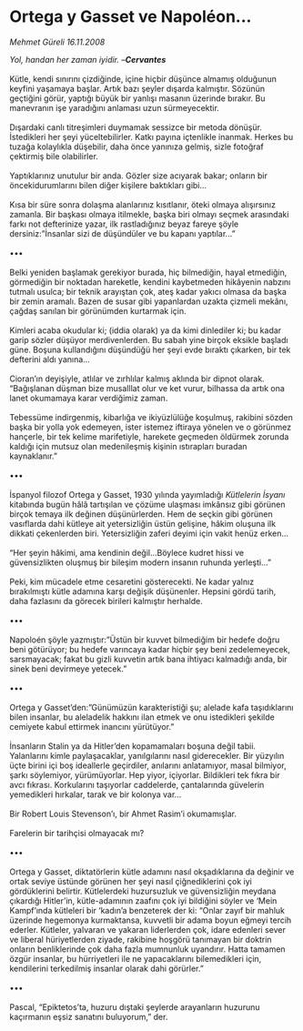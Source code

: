 # Ortega y Gasset ve Napoléon...

*Mehmet Güreli 16.11.2008*

<div class="taraf_structure_2col_1zq">
<div class="margen_n">



 <p><i>Yol, handan her zaman iyidir. –</i><b><i>Cervantes</i></b>   <br/><br/>Kütle, kendi sınırını çizdiğinde, içine hiçbir düşünce almamış olduğunun keyfini yaşamaya başlar. Artık bazı şeyler dışarda kalmıştır. Sözünün geçtiğini görür, yaptığı büyük bir yanlışı masanın üzerinde bırakır. Bu manevranın işe yaradığını anlaması uzun sürmeyecektir. <br/><br/>Dışardaki canlı titreşimleri duymamak sessizce bir metoda dönüşür. İstedikleri her şeyi yüceltebilirler. Katkı payına içtenlikle inanmak. Herkes bu tuzağa kolaylıkla düşebilir, daha önce yanınıza gelmiş, sizle fotoğraf çektirmiş bile olabilirler. <br/><br/>Yaptıklarınız unutulur bir anda. Gözler size acıyarak bakar; onların bir öncekidurumlarını bilen diğer kişilere baktıkları gibi... <br/><br/>Kısa bir süre sonra dolaşma alanlarınız kısıtlanır, öteki olmaya alışırsınız zamanla. Bir başkası olmaya itilmekle, başka biri olmayı seçmek arasındaki farkı not defterinize yazar, ilk rastladığınız beyaz fareye şöyle dersiniz:”İnsanlar sizi de düşündüler ve bu kapanı yaptılar...” <br/><br/>••• <br/><br/>Belki yeniden başlamak gerekiyor burada, hiç bilmediğin, hayal etmediğin, görmediğin bir noktadan hareketle, kendini kaybetmeden hikâyenin nabzını tutmalı usulca; bir teknik arayıştan çok, ateş kadar yakıcı olmasa da başka bir zemin aramalı. Bazen de susar gibi yapanlardan uzakta çizmeli mekânı, çağdaş sanılan bir görünümden kurtarmak için. <br/><br/>Kimleri acaba okudular ki; (iddia olarak) ya da kimi dinlediler ki; bu kadar garip sözler düşüyor merdivenlerden. Bu sabah yine birçok eksikle başladı güne. Boşuna kullandığını düşündüğü her şeyi evde bıraktı çıkarken, bir tek defterini aldı yanına... <br/><br/>Cioran’ın deyişiyle, atlılar ve zırhlılar kalmış aklında bir dipnot olarak. “Bağışlanan düşman bize musalllat olur ve ket vurur, bilhassa da artık ona lanet okumamaya karar verdiğimiz zaman. <br/><br/>Tebessüme indirgenmiş, kibarlığa ve ikiyüzlülüğe koşulmuş, rakibini sözden başka bir yolla yok edemeyen, ister istemez iftiraya yönelen ve o görünmez hançerle, bir tek kelime marifetiyle, harekete geçmeden öldürmek zorunda kaldığı için mutsuz olan medenileşmiş kişinin ıstırapları buradan kaynaklanır.” <br/><br/>••• <br/><br/>İspanyol filozof Ortega y Gasset, 1930 yılında yayımladığı <i>Kütlelerin İsyanı </i>kitabında bugün hâlâ tartışılan ve çözüme ulaşması imkânsız gibi görünen birçok temaya ilk değinen düşünürlerden. Hem de seçkin gibi görünen vasıflarda dahi kütleye ait yetersizliğin üstün gelişine, hâkim oluşuna ilk dikkati çekenlerden biri. Yetersizliğin zaferi deyimi için vakit henüz erken... <br/><br/>“Her şeyin hâkimi, ama kendinin değil...Böylece kudret hissi ve güvensizlikten oluşmuş bir bileşim modern insanın ruhunda yerleşti...” <br/><br/>Peki, kim mücadele etme cesaretini gösterecekti. Ne kadar yalnız bırakılmıştı kütle adamına karşı değişik düşünenler. Hepsini gördü tarih, daha fazlasını da görecek birileri kalmıştır herhalde. <br/><br/>••• <br/><br/>Napoloén şöyle yazmıştır:”Üstün bir kuvvet bilmediğim bir hedefe doğru beni götürüyor; bu hedefe varıncaya kadar hiçbir şey beni zedelemeyecek, sarsmayacak; fakat bu gizli kuvvetin artık bana ihtiyacı kalmadığı anda, bir sinek beni devirmeye yetecek.” <br/><br/>••• <br/><br/>Ortega y Gasset’den:”Günümüzün karakteristiği şu; alelade kafa taşıdıklarını bilen insanlar, bu aleladelik hakkını ilan etmek ve onu istedikleri şekilde cemiyete kabul ettirmek inancını yürütüyor.” <br/><br/>İnsanların Stalin ya da Hitler’den kopamamaları boşuna değil tabii. Yalanlarını kimle paylaşacaklar, yanılgılarını nasıl giderecekler. Bir yüzyılın üçte birini içi boş ideallerle geçirdiler, anılarını anlatamıyor, masal bilmiyor, şarkı söylemiyor, yürümüyorlar. Hep yiyor, içiyorlar. Bildikleri tek fıkra bir avcı fıkrası. Korkularını taşıyorlar caddelerde, çantalarında güvelerin yemedikleri hırkalar, tarak ve bir kolonya var... <br/><br/>Bir Robert Louis Stevenson’ı, bir Ahmet Rasim’i okumamışlar. <br/><br/>Farelerin bir tarihçisi olmayacak mı? <br/><br/>••• <br/><br/>Ortega y Gasset, diktatörlerin kütle adamını nasıl okşadıklarına da değinir ve ortak seviye üstünde görünen her şeyi nasıl çiğnediklerini çok iyi gördüklerini belirtir. Kütlelerdeki huzursuzluk ve güvensizliğin meydana çıkardığı Hitler’in, kütle-adamının zaafını çok iyi bildiğini söyler ve ‘Mein Kampf’ında kütleleri bir ‘kadın’a benzeterek der ki: “Onlar zayıf bir mahluk üzerinde hegemonya kurmaktansa, kuvvetli bir adama boyun eğmeyi tercih ederler. Kütleler, yalvaran ve yakaran liderlerden çok, idare edenleri sever ve liberal hüriyetlerden ziyade, rakibine hoşgörü tanımayan bir doktrin onların benliklerinde çok daha fazla mumnunluk uyandırır. Hatta tamamen özgür insanlar, bu hürriyetleri ile ne yapacaklarını bilemedikleri için, kendilerini terkedilmiş insanlar olarak dahi görürler.” <br/><br/>••• <br/><br/>Pascal, “Epiktetos’ta, huzuru dıştaki şeylerde arayanların huzurunu kaçırmanın eşsiz sanatını buluyorum,” der.</p>

<br/>


<div id="taraf_not">
</div>

</div>


</div>
